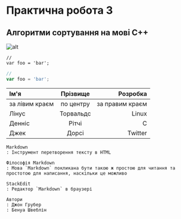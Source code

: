 # Практична робота 3
## Алгоритми сортування на мові C++
![alt](https://upload.wikimedia.org/wikipedia/commons/thumb/1/18/ISO_C%2B%2B_Logo.svg/130px-ISO_C%2B%2B_Logo.svg.png)

```
//
var foo = 'bar';
```
```javascript
//
var foo = 'bar';
```
| Ім'я           | Прізвище    | Розробка        |
|:-------------- |:-----------:| ---------------:|
| за лівим краєм | по центру   | за правим краєм |
| Лінус          | Торвальдс   | Linux           |
| Денніс         | Рітчі       | С               |
| Джек           | Дорсі       | Twitter         |
```
Markdown
: Інструмент перетворення тексту в HTML

Філософія Markdown
: Мова `Markdown` покликана бути такою ж простою для читання та простотою для написання, наскільки це можливо

StackEdit
: Редактор `Markdown` в браузері

Автори
: Джон Грубер
: Бенуа Швеблін

